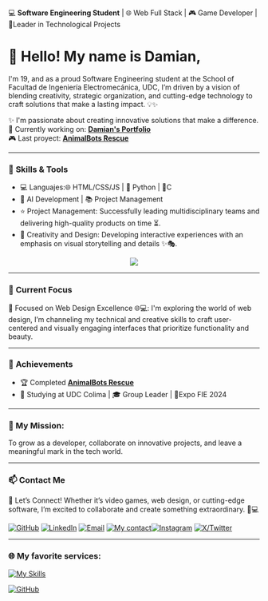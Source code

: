 💻 **Software Engineering Student** | 🌐 Web Full Stack | 🎮 Game Developer | 🎯Leader in Technological Projects

# 👋  Hello! My name is Damian,
I'm 19, and as a proud Software Engineering student at the School of Facultad de Ingeniería Electromecánica, UDC, I’m driven by a vision of blending creativity, strategic organization, and cutting-edge technology to craft solutions that make a lasting impact. 💡✨

✨ I'm passionate about creating innovative solutions that make a difference.  
🔭 Currently working on: **[Damian's Portfolio](https://github.com/Dami-Val/Damian-s-Portfolio.git)**  
🎮  Last proyect: **[AnimalBots Rescue](https://github.com/Dami-Val/AnimalBots-Rescue)**  

---

### 🚀 **Skills & Tools**
- 💻 Languajes:🌐 HTML/CSS/JS | 🐍 Python |  🎀C 
- 🤖 AI Development | 📚 Project Management
- ⭐ Project Management: Successfully leading multidisciplinary teams and delivering high-quality products on time ⏳.
- 🎨 Creativity and Design: Developing interactive experiences with an emphasis on visual storytelling and details ✨🎭.
<p align="center">
  <a href="https://skillicons.dev">
    <img src="https://skillicons.dev/icons?i=html,css,js,python,c" />
  </a>
</p>

---

### 👀 **Current Focus**
🔹 Focused on Web Design Excellence 🌐💻:
I'm exploring the world of web design, I’m channeling my technical and creative skills to craft user-centered and visually engaging interfaces that prioritize functionality and beauty.

---

### 🌟 **Achievements**
- 🏆 Completed **[AnimalBots Rescue](https://github.com/Dami-Val/AnimalBots-Rescue)**  
- 📖 Studying at UDC Colima | 🎓 Group Leader | 🏢Expo FIE 2024  
---

### 🚀 My Mission: 
To grow as a developer, collaborate on innovative projects, and leave a meaningful mark in the tech world.

---

### 📫 **Contact Me**
📢 Let’s Connect! Whether it’s video games, web design, or cutting-edge software, I’m excited to collaborate and create something extraordinary. 🤝💻



[![GitHub](https://img.shields.io/badge/-GitHub-181717?logo=github&logoColor=white)](https://github.com/Dami-Val)  [![LinkedIn](https://img.shields.io/badge/-LinkedIn-blue?logo=linkedin&logoColor=white)](https://linkedin.com/in/tu-perfil)  [![Email](https://img.shields.io/badge/-Email-red?logo=gmail&logoColor=white)](mailto:damival.32@gmail.com)  [![My contact](https://img.shields.io/badge/-Teléfono-25D366?logo=whatsapp&logoColor=white)](https://w.app/damianvalencia)[![Instagram](https://img.shields.io/badge/-Instagram-E4405F?logo=instagram&logoColor=white)](https://www.instagram.com/damival_/)  [![X/Twitter](https://img.shields.io/badge/-Twitter-00acee?logo=twitter&logoColor=white)](https://x.com/damival_)





---

### 🌐 My favorite services:


[![My Skills](https://skillicons.dev/icons?i=vscode,visualstudio,github,figma,notion,azure,vim,git,gitlab,fastapi,flutter,linkedin,windows,apple,linux,ubuntu,ps,ai,pr,ae,xd,au,unreal,unity,&perline=12)](https://skillicons.dev)

[![GitHub](https://img.shields.io/github/followers/Dami-Val?style=social)](https://github.com/Dami-Val)





